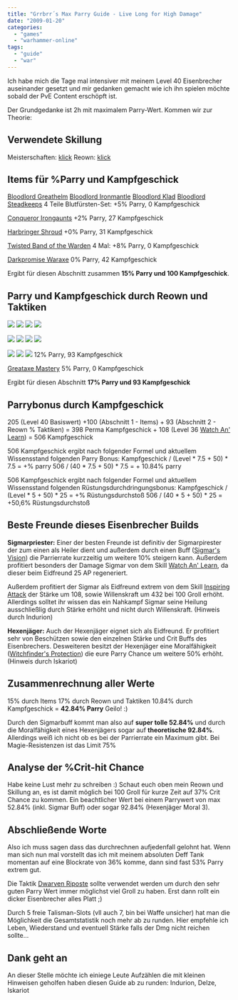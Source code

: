 ```yaml
---
title: "Grrbrr´s Max Parry Guide - Live Long for High Damage"
date: "2009-01-20"
categories: 
  - "games"
  - "warhammer-online"
tags: 
  - "guide"
  - "war"
---
```


Ich habe mich die Tage mal intensiver mit meinem Level 40 Eisenbrecher auseinander gesetzt und mir gedanken gemacht wie ich ihn spielen möchte sobald der PvE Content erschöpft ist.

Der Grundgedanke ist 2h mit maximalem Parry-Wert. Kommen wir zur Theorie:

## Verwendete Skillung

Meisterschaften: [klick](http://www.wardb.com/career.aspx?id=1#13:10400:0:0:11:512:29:1408:1407:1394:1397) Reown: [klick](http://www.wardb.com/renown.aspx?id=1#::f2df16df14ef5cf9:)

## Items für %Parry und Kampfgeschick

[Bloodlord Greathelm](http://www.wardb.com/item.aspx?id=436192) [Bloodlord Ironmantle](http://www.wardb.com/item.aspx?id=436180) [Bloodlord Klad](http://www.wardb.com/item.aspx?id=436168) [Bloodlord Steadkeeps](http://www.wardb.com/item.aspx?id=436216) 4 Teile Blutfürsten-Set: +5% Parry, 0 Kampfgeschick

[Conqueror Irongaunts](http://www.wardb.com/item.aspx?id=434228) +2% Parry, 27 Kampfgeschick

[Harbringer Shroud](http://www.wardb.com/item.aspx?id=419481) +0% Parry, 31 Kampfgeschick

[Twisted Band of the Warden](http://www.wardb.com/item.aspx?id=659218) 4 Mal: +8% Parry, 0 Kampfgeschick

[Darkpromise Waraxe](http://www.wardb.com/item.aspx?id=421121) 0% Parry, 42 Kampfgeschick

Ergibt für diesen Abschnitt zusammen **15% Parry und 100 Kampfgeschick**.

## Parry und Kampfgeschick durch Reown und Taktiken

[![](images/5211.png)](http://www.wardb.com/spell.aspx?id=1000631) [![](images/5211.png)](http://www.wardb.com/spell.aspx?id=1000632) [![](images/5211.png)](http://www.wardb.com/spell.aspx?id=1000633) [![](images/5211.png)](http://www.wardb.com/spell.aspx?id=1000634)

[![](images/5179.png)](http://www.wardb.com/spell.aspx?id=1000649) [![](images/5179.png)](http://www.wardb.com/spell.aspx?id=1000650) [![](images/5179.png)](http://www.wardb.com/spell.aspx?id=1000651) [![](images/5179.png)](http://www.wardb.com/spell.aspx?id=1000652)

[![](images/22264.png)](http://www.wardb.com/spell.aspx?id=14134) [![](images/22264.png)](http://www.wardb.com/spell.aspx?id=14135) [![](images/22264.png)](http://www.wardb.com/spell.aspx?id=14136) 12% Parry, 93 Kampfgeschick

[Greataxe Mastery](http://www.wardb.com/spell.aspx?id=1408) 5% Parry, 0 Kampfgeschick

Ergibt für diesen Abschnitt **17% Parry und 93 Kampfgeschick**

## Parrybonus durch Kampfgeschick

205 (Level 40 Basiswert) +100 (Abschnitt 1 - Items) + 93 (Abschnitt 2 - Reown % Taktiken) = 398 Perma Kampfgeschick + 108 (Level 36 [Watch An' Learn](http://www.wardb.com/spell.aspx?id=1372)) = 506 Kampfgeschick

506 Kampfgeschick ergibt nach folgender Formel und aktuellem Wissensstand folgenden Parry Bonus: Kampfgeschick / (Level \* 7.5 + 50) \* 7.5 = +% parry 506 / (40 \* 7.5 + 50) \* 7.5 = + 10.84% parry

506 Kampfgeschick ergibt nach folgender Formel und aktuellem Wissensstand folgenden Rüstungsdurchdringungsbonus: Kampfgeschick / (Level \* 5 + 50) \* 25 = +% Rüstungsdurchstoß 506 / (40 \* 5 + 50) \* 25 = +50,6% Rüstungsdurchstoß

## Beste Freunde dieses Eisenbrecher Builds

**Sigmarpriester:** Einer der besten Freunde ist definitiv der Sigmarpirester der zum einen als Heiler dient und außerdem durch einen Buff ([Sigmar's Vision](http://www.wardb.com/spell.aspx?id=8268)) die Parrierrate kurzzeitig um weitere 10% steigern kann. Außerdem profitiert besonders der Damage Sigmar von dem Skill [Watch An' Learn](http://www.wardb.com/spell.aspx?id=1372), da dieser beim Eidfreund 25 AP regeneriert.

Außerdem profitiert der Sigmar als Eidfreund extrem von dem Skill [Inspiring Attack](http://www.wardb.com/spell.aspx?id=1364) der Stärke um 108, sowie Willenskraft um 432 bei 100 Groll erhöht. Allerdings solltet ihr wissen das ein Nahkampf Sigmar seine Heilung ausschließlig durch Stärke erhöht und nicht durch Willenskraft. (Hinweis durch Indurion)

**Hexenjäger:** Auch der Hexenjäger eignet sich als Eidfreund. Er profitiert sehr von Beschützen sowie den einzelnen Stärke und Crit Buffs des Eisenbrechers. Desweiteren besitzt der Hexenjäger eine Moralfähigkeit ([Witchfinder's Protection](http://www.wardb.com/spell.aspx?id=8148)) die eure Parry Chance um weitere 50% erhöht. (Hinweis durch Iskariot)

## Zusammenrechnung aller Werte

15% durch Items 17% durch Reown und Taktiken 10.84% durch Kampfgeschick = **42.84% Parry** Geilo! :)

Durch den Sigmarbuff kommt man also auf **super tolle 52.84%** und durch die Moralfähigkeit eines Hexenjägers sogar auf **theoretische 92.84%**. Allerdings weiß ich nicht ob es bei der Parrierrate ein Maximum gibt. Bei Magie-Resistenzen ist das Limit 75%

## Analyse der %Crit-hit Chance

Habe keine Lust mehr zu schreiben :) Schaut euch oben mein Reown und Skillung an, es ist damit möglich bei 100 Groll für kurze Zeit auf 37% Crit Chance zu kommen. Ein beachtlicher Wert bei einem Parrywert von max 52.84% (inkl. Sigmar Buff) oder sogar 92.84% (Hexenjäger Moral 3).

## Abschließende Worte

Also ich muss sagen dass das durchrechnen aufjedenfall gelohnt hat. Wenn man sich nun mal vorstellt das ich mit meinem absoluten Deff Tank momentan auf eine Blockrate von 36% komme, dann sind fast 53% Parry extrem gut.

Die Taktik [Dwarven Riposte](http://www.wardb.com/spell.aspx?id=1397) sollte verwendet werden um durch den sehr guten Parry Wert immer möglichst viel Groll zu haben. Erst dann rollt ein dicker Eisenbrecher alles Platt ;)

Durch 5 freie Talisman-Slots (vll auch 7, bin bei Waffe unsicher) hat man die Möglichkeit die Gesamtstatistik noch mehr ab zu runden. Hier empfehle ich Leben, Wiederstand und eventuell Stärke falls der Dmg nicht reichen sollte...

## Dank geht an

An dieser Stelle möchte ich einiege Leute Aufzählen die mit kleinen Hinweisen geholfen haben diesen Guide ab zu runden: Indurion, Delze, Iskariot
